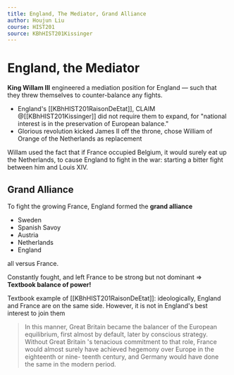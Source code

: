 ```yaml
---
title: England, The Mediator, Grand Alliance
author: Houjun Liu
course: HIST201
source: KBhHIST201Kissinger
---
```


# England, the Mediator

**King Willam III** engineered a mediation position for England — such that they threw themselves to counter-balance any fights.

* England's [[KBhHIST201RaisonDeEtat]], CLAIM @[[KBhHIST201Kissinger]] did not require them to expand, for "national interest is in the preservation of European balance."
* Glorious revolution kicked James II off the throne, chose William of Orange of the Netherlands as replacement

Willam used the fact that if France occupied Belgium, it would surely eat up the Netherlands, to cause England to fight in the war: starting a bitter fight between him and Louis XIV.

## Grand Alliance
To fight the growing France, England formed the **grand alliance**

* Sweden
* Spanish Savoy
* Austria
* Netherlands
* England

all versus France.

Constantly fought, and left France to be strong but not dominant => **Textbook balance of power!**

Textbook example of [[KBhHIST201RaisonDeEtat]]: ideologically, England and France are on the same side. However, it is not in England's best interest to join them

> In this manner, Great Britain became the balancer of the European equilibrium, first almost by default, later by conscious strategy. Without Great Britain 's tenacious commitment to that role, France would almost surely have achieved hegemony over Europe in the eighteenth or nine- teenth century, and Germany would have done the same in the modern period.

